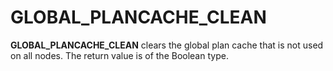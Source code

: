 # GLOBAL\_PLANCACHE\_CLEAN<a name="EN-US_TOPIC_0297927202"></a>

**GLOBAL\_PLANCACHE\_CLEAN**  clears the global plan cache that is not used on all nodes. The return value is of the Boolean type.

